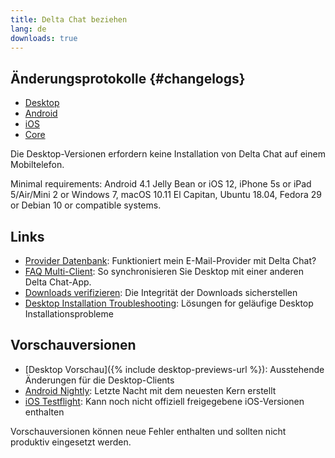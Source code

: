 ```yaml
---
title: Delta Chat beziehen
lang: de
downloads: true
---
```


## Änderungsprotokolle {#changelogs}

* [Desktop](https://github.com/deltachat/deltachat-desktop/blob/master/CHANGELOG.md)
* [Android](https://deltachat.github.io/deltachat-android/CHANGELOG#delta-chat-android-changelog)
* [iOS](https://deltachat.github.io/deltachat-ios/CHANGELOG#delta-chat-ios-changelog)
* [Core](https://github.com/deltachat/deltachat-core-rust/blob/master/CHANGELOG.md)

Die Desktop-Versionen erfordern keine Installation von Delta Chat auf einem Mobiltelefon.

Minimal requirements:
Android 4.1 Jelly Bean
or iOS 12, iPhone 5s or iPad 5/Air/Mini 2
or Windows 7, macOS 10.11 El Capitan, Ubuntu 18.04, Fedora 29 or Debian 10
or compatible systems.

## Links

* [Provider Datenbank](https://providers.delta.chat/): Funktioniert mein E-Mail-Provider mit Delta Chat?
* [FAQ Multi-Client](help#multiclient): So synchronisieren Sie Desktop mit einer anderen Delta Chat-App.
* [Downloads verifizieren](verify-downloads): Die Integrität der Downloads sicherstellen
* [Desktop Installation Troubleshooting](https://github.com/deltachat/deltachat-desktop/blob/master/docs/TROUBLESHOOTING.md): Lösungen for geläufige Desktop Installationsprobleme

## Vorschauversionen

* [Desktop Vorschau]({% include desktop-previews-url %}): Ausstehende Änderungen für die Desktop-Clients
* [Android Nightly](https://download.delta.chat/android/nightly/): Letzte Nacht mit dem neuesten Kern erstellt
* [iOS Testflight](https://testflight.apple.com/join/uEMc1NxS): Kann noch nicht offiziell freigegebene iOS-Versionen enthalten

Vorschauversionen können neue Fehler enthalten und sollten nicht produktiv eingesetzt werden.
